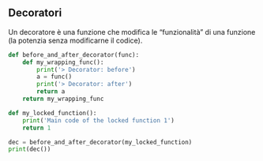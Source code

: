 ## Decoratori
Un decoratore è una funzione che modifica le “funzionalità” di una funzione (la potenzia senza modificarne il codice).
```python
def before_and_after_decorator(func):
	def my_wrapping_func():
		print('> Decorator: before')
		a = func()
		print('> Decorator: after')
		return a
	return my_wrapping_func

def my_locked_function():
	print('Main code of the locked function 1')
	return 1

dec = before_and_after_decorator(my_locked_function)
print(dec())

```